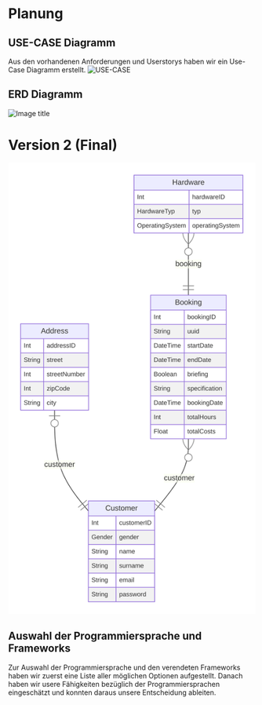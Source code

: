 # Planung

## USE-CASE Diagramm

Aus den vorhandenen Anforderungen und Userstorys haben wir ein Use-Case Diagramm erstellt.
![USE-CASE](https://github.com/gz-bad-erzland-p2/Dokumentation/raw/master/docs/assets/img/UseCase01.png)

## ERD Diagramm

![Image title](https://github.com/gz-bad-erzland-p2/Dokumentation/blob/master/docs/assets/img/ERD.png?raw=true)

# Version 2 (Final)
![](../../assets/svg/prisma-erd.svg)

## Auswahl der Programmiersprache und Frameworks

Zur Auswahl der Programmiersprache und den verendeten Frameworks haben wir zuerst eine Liste aller möglichen Optionen aufgestellt.
Danach haben wir usere Fähigkeiten bezüglich der Programmiersprachen eingeschätzt und konnten daraus unsere Entscheidung ableiten.

[^1]: https://github.com/gz-bad-erzland-p2/Dokumentation/raw/master/docs/assets/img/UseCase01.png (27.02.2023)

